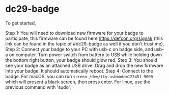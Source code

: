 # dc29-badge

To get started,

Step 1: You will need to download new firmware for your badge to participate, this firmware can be found here https://defcon.org/signal/ (this link can be found in the topic of #dc29-badge as well if you don't trust me).
Step 2: Connect your badge to your PC with usb-c on badge side, and usb-a on computer. Turn power switch from battery to USB while holding down the bottom right button, your badge should glow red.
Step 3: You should see your badge as an attached USB drive. Drag and drop the new firmware into your badge. It should automatically reboot.
Step 4: Connect to the badge. For macOS, you can run `screen /dev/tty.usbmodem123451 9600` which will present a black screen, then press enter. For linux, use the previous command with 'sudo'. 
